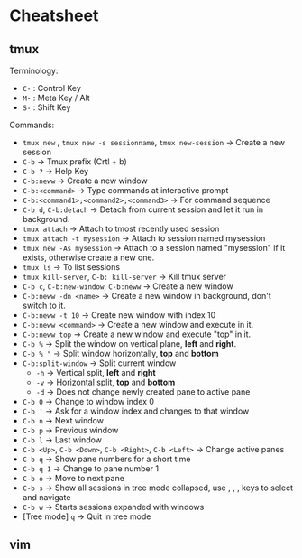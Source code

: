 # Cheatsheet

## tmux
Terminology:
  - `C-` : Control Key
  - `M-` : Meta Key / Alt
  - `S-` : Shift Key
  
Commands:
  - `tmux new` , `tmux new -s sessionname`, `tmux new-session` -> Create a new session
  - `C-b` -> Tmux prefix (Crtl + b)
  - `C-b ?` -> Help Key
  - `C-b:neww` -> Create a new window
  - `C-b:<command>` -> Type commands at interactive prompt
  - `C-b:<command1>;<command2>;<command3>` -> For command sequence
  - `C-b d`, `C-b:detach` -> Detach from current session and let it run in background.
  - `tmux attach` -> Attach to tmost recently used session
  - `tmux attach -t mysession` -> Attach to session named mysession
  - `tmux new -As mysession` -> Attach to a session named "mysession" if it exists, otherwise create a new one.
  - `tmux ls` -> To list sessions
  - `tmux kill-server`, `C-b: kill-server` -> Kill tmux server
  - `C-b c`, `C-b:new-window`, `C-b:neww` -> Create a new window
  - `C-b:neww -dn <name>` -> Create a new window in background, don't switch to it.
  - `C-b:neww -t 10` -> Create new window with index 10
  - `C-b:neww <command>` -> Create a new window and execute <command> in it.
  - `C-b:neww top` -> Create a new window and execute "top" in it.
  - `C-b %` -> Split the window on vertical plane, **left** and **right**.
  - `C-b % "` -> Split window horizontally, **top** and **bottom**
  - `C-b:split-window` -> Split current window
    - `-h` -> Vertical split, **left** and **right**
    - `-v` -> Horizontal split, **top** and **bottom**
    - `-d` -> Does not change newly created pane to active pane
  - `C-b 0` -> Change to window index 0
  - `C-b '` -> Ask for a window index and changes to that window
  - `C-b n` -> Next window
  - `C-b p` -> Previous window
  - `C-b l` -> Last window
  - `C-b <Up>`, `C-b <Down>`, `C-b <Right>`, `C-b <Left>` -> Change active panes
  - `C-b q` -> Show pane numbers for a short time
  - `C-b q 1` -> Change to pane number 1
  - `C-b o` -> Move to next pane
  - `C-b s` -> Show all sessions in tree mode collapsed, use <Up>, <Down>, <Right>, <Enter> keys to select and navigate
  - `C-b w` -> Starts sessions expanded with windows
  - [Tree mode] `q` -> Quit in tree mode

## vim
